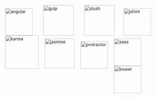 <img src="https://cloud.githubusercontent.com/assets/1814479/5486999/f12be2f0-86ac-11e4-885c-928914490fe6.png" alt="angular" style="margin: 0 10px 10px 10px; height: 90px; float: left"><img src="https://cloud.githubusercontent.com/assets/1814479/5487000/f1339afe-86ac-11e4-85ef-02b9b9e71d19.png" alt="gulp" style="margin: -10px 25px 0 25px; height: 100px; float: left"><img src="https://cloud.githubusercontent.com/assets/1814479/5487004/f154195a-86ac-11e4-9844-a8aa7ef9ac97.png" alt="slush" style="margin: -10px 20px 10px 10px; height: 100px; float: left"><img src="https://cloud.githubusercontent.com/assets/1814479/5487001/f139723a-86ac-11e4-97ba-70855ff2a380.png" alt="jshint" style="margin: 0 10px 10px 10px; height: 90px; float: left"><img src="https://cloud.githubusercontent.com/assets/1814479/5487002/f1411c4c-86ac-11e4-9dac-02dbd7fb1772.png" alt="karma" style="margin: -10px 10px 10px 10px; height: 110px; float: left"><img src="https://cloud.githubusercontent.com/assets/1814479/5487304/8723ef98-86b0-11e4-9f12-4727acad546a.png" alt="jasmine" style="margin: 0 10px 0 10px; height: 98px; float: left"><img src="https://cloud.githubusercontent.com/assets/1814479/5487135/a49301b0-86ae-11e4-9171-a195d5c479be.png" alt="protractor" style="margin: 9px 10px 0 10px; height: 90px; float: left"><img src="https://cloud.githubusercontent.com/assets/1814479/5487231/b6f4f8ee-86af-11e4-8d36-e6095697f25c.png" alt="sass" style="margin: 0 10px 0 10px; height: 90px; float: left"><img src="https://cloud.githubusercontent.com/assets/1814479/5495271/689dc48a-86fc-11e4-9539-ecf048fcdcd8.png
" alt="bower" style="margin: 0 10px 0 10px; height: 90px; float: left">
<div style="clear: both"></div>
